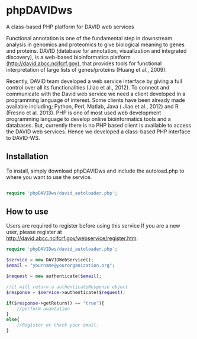 # phpDAVIDws
A class-based PHP platform for DAVID web services

Functional annotation is one of the fundamental step in downstream analysis in genomics and proteomics to give biological meaning to genes and proteins. 
DAVID (database for annotation, visualization and integrated discovery), 
is a web-based bioinformatics platform (http://david.abcc.ncifcrf.gov), 
that provides  tools for functional interpretation of large lists of genes/proteins (Huang et al., 2009).

Recently, DAVID team developed a web service interface by giving a full control over all its functionalities (Jiao et al., 2012). 
To connect and communicate with the David web service we need a client developed in a programming language of interest. 
Some clients have been already made available including; Python, Perl, Matlab, Java (  Jiao et al., 2012) and R (Fresno et al. 2013).
PHP is one of most used web development programming language to develop online bioinformatics tools and a databases. 
But, currently there is no PHP based client is available to access the DAVID web services. 
Hence we developed a class-based PHP interface to DAVID-WS.

## Installation
To install, simply download phpDAVIDws and include the autoload.php to where you want to use the service. 

```php

require 'phpDAVIDws/david_autoloader.php';

```
## How to use
Users are required to register before using this service If you are a new user, please register at http://david.abcc.ncifcrf.gov/webservice/register.htm. 
     
```php
require 'phpDAVIDws/david_autoloader.php';

$service = new DAVIDWebService();
$email = "yourname@yourorganization.org";

$request = new authenticate($email);

//it will return a authenticateResponse object
$response = $service->authenticate($request);

if($response->getReturn() == "true"){
	//perform anaotation
}
else{
	//Register or check your email.
}

```